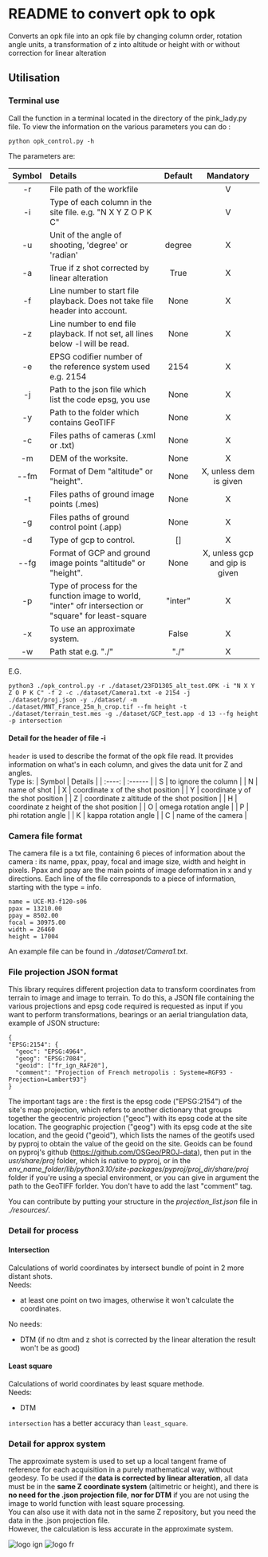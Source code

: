 # README to convert opk to opk

Converts an opk file into an opk file by changing column order, rotation angle units, a transformation of z into altitude or height with or without correction for linear alteration

## Utilisation

### Terminal use

Call the function in a terminal located in the directory of the pink_lady.py file. To view the information on the various parameters you can do : 

```python opk_control.py -h``` 

The parameters are:

| Symbol | Details | Default | Mandatory |
| :----: | :------ | :-----: | :-------: |
| -r | File path of the workfile | | V |
| -i | Type of each column in the site file. e.g. "N X Y Z O P K C" |  | V |
| -u | Unit of the angle of shooting, 'degree' or 'radian' | degree | X |
| -a | True if z shot corrected by linear alteration | True | X |
| -f | Line number to start file playback. Does not take file header into account. | None | X |
| -z | Line number to end file playback. If not set, all lines below -l will be read. | None | X |
| -e | EPSG codifier number of the reference system used e.g. 2154 | 2154 | X |
| -j | Path to the json file which list the code epsg, you use | None | X |
| -y | Path to the folder which contains GeoTIFF | None | X |
| -c | Files paths of cameras (.xml or .txt) | None | X |
| -m | DEM of the worksite. | None | X |
| --fm | Format of Dem "altitude" or "height". | None | X, unless dem is given |
| -t | Files paths of ground image points (.mes) | None | X |
| -g | Files paths of ground control point (.app) | None | X |
| -d | Type of gcp to control. | [] | X |
| --fg | Format of GCP and ground image points "altitude" or "height". | None | X, unless gcp and gip is given |
| -p | Type of process for the function image to world, "inter" ofr intersection or "square" for least-square | "inter" | X |
| -x | To use an approximate system. | False | X |
| -w | Path stat e.g. "./" | "./" | X |

E.G.
```
python3 ./opk_control.py -r ./dataset/23FD1305_alt_test.OPK -i "N X Y Z O P K C" -f 2 -c ./dataset/Camera1.txt -e 2154 -j ./dataset/proj.json -y ./dataset/ -m ./dataset/MNT_France_25m_h_crop.tif --fm height -t ./dataset/terrain_test.mes -g ./dataset/GCP_test.app -d 13 --fg height -p intersection
```

#### Detail for the header of file -i
`header` is used to describe the format of the opk file read. It provides information on what's in each column, and gives the data unit for Z and angles.   
Type is:
| Symbol | Details |
| :----: | :------ |
| S | to ignore the column |
| N | name of shot |
| X | coordinate x of the shot position |
| Y | coordinate y of the shot position |
| Z | coordinate z altitude of the shot position |
| H | coordinate z height of the shot position |
| O | omega rotation angle |
| P | phi rotation angle |
| K | kappa rotation angle |
| C | name of the camera |

### Camera file format

The camera file is a txt file, containing 6 pieces of information about the camera : its name, ppax, ppay, focal and image size, width and height in pixels.
Ppax and ppay are the main points of image deformation in x and y directions.
Each line of the file corresponds to a piece of information, starting with the type = info.
```
name = UCE-M3-f120-s06
ppax = 13210.00
ppay = 8502.00
focal = 30975.00
width = 26460
height = 17004
```
An example file can be found in *./dataset/Camera1.txt*.

### File projection JSON format

This library requires different projection data to transform coordinates from terrain to image and image to terrain. To do this, a JSON file containing the various projections and epsg code required is requested as input if you want to perform transformations, bearings or an aerial triangulation data, example of JSON structure:
```
{
"EPSG:2154": {
  "geoc": "EPSG:4964", 
  "geog": "EPSG:7084",
  "geoid": ["fr_ign_RAF20"],
  "comment": "Projection of French metropolis : Systeme=RGF93 - Projection=Lambert93"}
}
```
The important tags are : the first is the epsg code ("EPSG:2154") of the site's map projection, which refers to another dictionary that groups together the geocentric projection ("geoc") with its epsg code at the site location. The geographic projection ("geog") with its epsg code at the site location, and the geoid ("geoid"), which lists the names of the geotifs used by pyproj to obtain the value of the geoid on the site. Geoids can be found on pyproj's github (https://github.com/OSGeo/PROJ-data), then put in the *usr/share/proj* folder, which is native to pyproj, or in the *env_name_folder/lib/python3.10/site-packages/pyproj/proj_dir/share/proj* folder if you're using a special environment, or you can give in argument the path to the GeoTIFF forlder. You don't have to add the last "comment" tag.

You can contribute by putting your structure in the *projection_list.json* file in *./resources/*.

### Detail for process

#### Intersection

Calculations of world coordinates by intersect bundle of point in 2 more distant shots.  
Needs:
* at least one point on two images, otherwise it won't calculate the coordinates.

No needs:
* DTM (if no dtm and z shot is corrected by the linear alteration the result won't be as good)

#### Least square

Calculations of world coordinates by least square methode.  
Needs:
* DTM

`intersection` has a better accuracy than `least_square`.

### Detail for approx system

The approximate system is used to set up a local tangent frame of reference for each acquisition in a purely mathematical way, without geodesy. To be used if the **data is corrected by linear alteration**, all data must be in the **same Z coordinate system** (altimetric or height), and there is **no need for the .json projection file**, **nor for DTM** if you are not using the image to world function with least square processing.  
You can also use it with data not in the same Z repository, but you need the data in the .json projection file.  
However, the calculation is less accurate in the approximate system.

![logo ign](docs/logo/logo_ign.png) ![logo fr](docs/logo/Republique_Francaise_Logo.png)